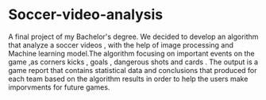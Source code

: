 # Soccer-video-analysis
A final project of my Bachelor's degree. We decided to develop an algorithm that analyze a soccer videos , with the help of image processing and Machine learning model.The algorithm focusing on important events on the game ,as  corners kicks , goals , dangerous shots and cards . 
The output is a game report that contains statistical data and conclusions that produced for each team based on the algorithm results in order to help the users make imporvments for future games.
